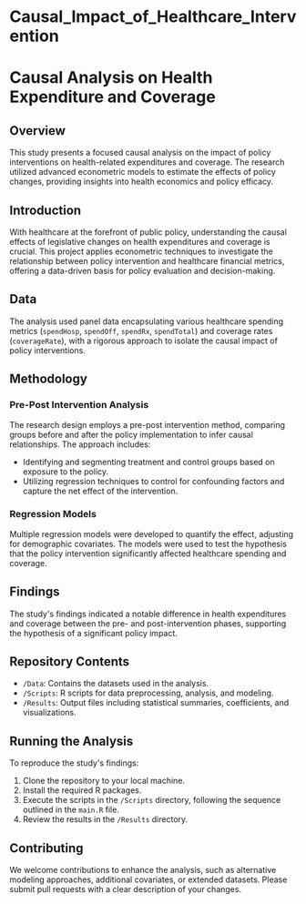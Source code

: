 # Causal_Impact_of_Healthcare_Intervention
# Causal Analysis on Health Expenditure and Coverage

## Overview

This study presents a focused causal analysis on the impact of policy interventions on health-related expenditures and coverage. The research utilized advanced econometric models to estimate the effects of policy changes, providing insights into health economics and policy efficacy.

## Introduction

With healthcare at the forefront of public policy, understanding the causal effects of legislative changes on health expenditures and coverage is crucial. This project applies econometric techniques to investigate the relationship between policy intervention and healthcare financial metrics, offering a data-driven basis for policy evaluation and decision-making.

## Data

The analysis used panel data encapsulating various healthcare spending metrics (`spendHosp`, `spendOff`, `spendRx`, `spendTotal`) and coverage rates (`coverageRate`), with a rigorous approach to isolate the causal impact of policy interventions.

## Methodology

### Pre-Post Intervention Analysis

The research design employs a pre-post intervention method, comparing groups before and after the policy implementation to infer causal relationships. The approach includes:

- Identifying and segmenting treatment and control groups based on exposure to the policy.
- Utilizing regression techniques to control for confounding factors and capture the net effect of the intervention.

### Regression Models

Multiple regression models were developed to quantify the effect, adjusting for demographic covariates. The models were used to test the hypothesis that the policy intervention significantly affected healthcare spending and coverage.

## Findings

The study's findings indicated a notable difference in health expenditures and coverage between the pre- and post-intervention phases, supporting the hypothesis of a significant policy impact.

## Repository Contents

- `/Data`: Contains the datasets used in the analysis.
- `/Scripts`: R scripts for data preprocessing, analysis, and modeling.
- `/Results`: Output files including statistical summaries, coefficients, and visualizations.

## Running the Analysis

To reproduce the study's findings:

1. Clone the repository to your local machine.
2. Install the required R packages.
3. Execute the scripts in the `/Scripts` directory, following the sequence outlined in the `main.R` file.
4. Review the results in the `/Results` directory.

## Contributing

We welcome contributions to enhance the analysis, such as alternative modeling approaches, additional covariates, or extended datasets. Please submit pull requests with a clear description of your changes.




